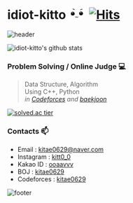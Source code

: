 # idiot-kitto&nbsp;<img src="https://github.com/idiot-kitto/idiot-kitto/blob/main/aing_eyes.gif" width="40px"> [![Hits](https://hits.seeyoufarm.com/api/count/incr/badge.svg?url=https%3A%2F%2Fgithub.com%2Fidiot-kitto%2Fhit-counter&count_bg=%2379C83D&title_bg=%23555555&icon=&icon_color=%23E7E7E7&title=hits&edge_flat=false)](https://hits.seeyoufarm.com)

![header](https://capsule-render.vercel.app/api?type=wave&color=gradient&height=300&section=header&text=idiot-kitto's%20Github&fontSize=40)


![idiot-kitto's github stats](https://github-readme-stats.vercel.app/api?username=idiot-kitto&show_icons=true&theme=synthwave)


### Problem Solving / Online Judge 💻
<blockquote>
  <p>
    Data Structure, Algorithm
    <br>
    Using C++, Python
    <br>
    <em>
      in <a href="http://codeforces.com/profile/nlog" rel="nofollow">Codeforces</a> and <a href="https://www.acmicpc.net/user/kitae0629" rel="nofollow">baekjoon</a>
    </em>
  </p>
</blockquote>

[![solved.ac tier](http://mazassumnida.wtf/api/generate_badge?boj=kitae0629)](https://solved.ac/kitae0629)


### Contacts 📫

* Email : kitae0629@naver.com
* Instagram : [kitt0_0](https://www.instagram.com/kitt0_0)
* Kakao ID : [ooaavvv](https://open.kakao.com/o/scu8fHEc)
* BOJ : [kitae0629](https://boj.kr/kitae0629)
* Codeforces : [kitae0629](https://http://codeforces.com/profile/kitae0629)


![footer](https://capsule-render.vercel.app/api?type=wave&color=gradient&height=150&section=footer)

<!--

**idiot-kitto/idiot-kitto** is a ✨ _special_ ✨ repository because its `README.md` (this file) appears on your GitHub profile.

Here are some ideas to get you started:

- 🔭 I’m currently working on ...
- 🌱 I’m currently learning ...
- 👯 I’m looking to collaborate on ...
- 🤔 I’m looking for help with ...
- 💬 Ask me about ...
- 📫 How to reach me: ...
- 😄 Pronouns: ...
- ⚡ Fun fact: ...
-->
